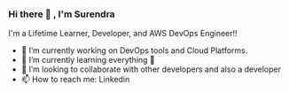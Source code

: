 ### Hi there 👋 , I'm Surendra
I'm a Lifetime Learner, Developer, and AWS DevOps Engineer!!

- 🔭 I’m currently working on DevOps tools and Cloud Platforms.
- 🌱 I’m currently learning everything 🤣
- 👯 I’m looking to collaborate with other developers and also a developer
- 📫 How to reach me: Linkedin 

<!--
**suren-tanwar/suren-tanwar** is a ✨ _special_ ✨ repository because its `README.md` (this file) appears on your GitHub profile.

Here are some ideas to get you started:
- 💬 Ask me about ...
- 🤔 I’m looking for help with ...
- ⚡ Fun fact: ...
-->








